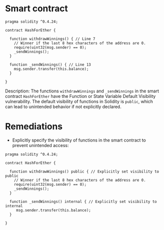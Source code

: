 # Smart contract

```solidity
pragma solidity ^0.4.24;

contract HashForEther {

  function withdrawWinnings() { // Line 7
    // Winner if the last 8 hex characters of the address are 0. 
    require(uint32(msg.sender) == 0);
    _sendWinnings();
  }
  
  function _sendWinnings() { // Line 13
    msg.sender.transfer(this.balance);
  }
     
}
```

Description: The functions `withdrawWinnings` and `_sendWinnings` in the smart contract `HashForEther` have the Function or State Variable Default Visibility vulnerability. The default visibility of functions in Solidity is `public`, which can lead to unintended behavior if not explicitly declared.

# Remediations

- Explicitly specify the visibility of functions in the smart contract to prevent unintended access:
```solidity
pragma solidity ^0.4.24;

contract HashForEther {
  
  function withdrawWinnings() public { // Explicitly set visibility to public
    // Winner if the last 8 hex characters of the address are 0.
    require(uint32(msg.sender) == 0);
    _sendWinnings();
  }
  
  function _sendWinnings() internal { // Explicitly set visibility to internal
     msg.sender.transfer(this.balance);
  }

}
```